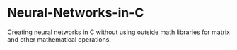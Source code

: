 # Neural-Networks-in-C
Creating neural networks in C without using outside math libraries for matrix and other mathematical operations.
